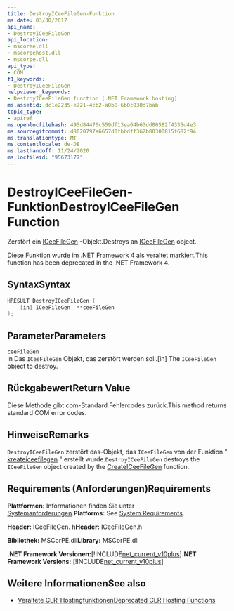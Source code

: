 ```yaml
---
title: DestroyICeeFileGen-Funktion
ms.date: 03/30/2017
api_name:
- DestroyICeeFileGen
api_location:
- mscoree.dll
- mscorpehost.dll
- mscorpe.dll
api_type:
- COM
f1_keywords:
- DestroyICeeFileGen
helpviewer_keywords:
- DestroyICeeFileGen function [.NET Framework hosting]
ms.assetid: dc1e2235-e721-4cb2-a0b8-6b0c030d7bab
topic_type:
- apiref
ms.openlocfilehash: 495d84470c559df13ea64b63dd00582f4335d4e3
ms.sourcegitcommit: d8020797a6657d0fbbdff362b80300815f682f94
ms.translationtype: MT
ms.contentlocale: de-DE
ms.lasthandoff: 11/24/2020
ms.locfileid: "95673177"
---
```

# <a name="destroyiceefilegen-function"></a><span data-ttu-id="4a9af-102">DestroyICeeFileGen-Funktion</span><span class="sxs-lookup"><span data-stu-id="4a9af-102">DestroyICeeFileGen Function</span></span>

<span data-ttu-id="4a9af-103">Zerstört ein [ICeeFileGen](iceefilegen-class.md) -Objekt.</span><span class="sxs-lookup"><span data-stu-id="4a9af-103">Destroys an [ICeeFileGen](iceefilegen-class.md) object.</span></span>  
  
 <span data-ttu-id="4a9af-104">Diese Funktion wurde im .NET Framework 4 als veraltet markiert.</span><span class="sxs-lookup"><span data-stu-id="4a9af-104">This function has been deprecated in the .NET Framework 4.</span></span>  
  
## <a name="syntax"></a><span data-ttu-id="4a9af-105">Syntax</span><span class="sxs-lookup"><span data-stu-id="4a9af-105">Syntax</span></span>  
  
```cpp  
HRESULT DestroyICeeFileGen (  
    [in] ICeeFileGen  **ceeFileGen  
);  
```  
  
## <a name="parameters"></a><span data-ttu-id="4a9af-106">Parameter</span><span class="sxs-lookup"><span data-stu-id="4a9af-106">Parameters</span></span>  

 `ceeFileGen`  
 <span data-ttu-id="4a9af-107">in Das `ICeeFileGen` Objekt, das zerstört werden soll.</span><span class="sxs-lookup"><span data-stu-id="4a9af-107">[in] The `ICeeFileGen` object to destroy.</span></span>  
  
## <a name="return-value"></a><span data-ttu-id="4a9af-108">Rückgabewert</span><span class="sxs-lookup"><span data-stu-id="4a9af-108">Return Value</span></span>  

 <span data-ttu-id="4a9af-109">Diese Methode gibt com-Standard Fehlercodes zurück.</span><span class="sxs-lookup"><span data-stu-id="4a9af-109">This method returns standard COM error codes.</span></span>  
  
## <a name="remarks"></a><span data-ttu-id="4a9af-110">Hinweise</span><span class="sxs-lookup"><span data-stu-id="4a9af-110">Remarks</span></span>  

 <span data-ttu-id="4a9af-111">`DestroyICeeFileGen` zerstört das-Objekt, das `ICeeFileGen` von der Funktion " [kreateiceefilegen](createiceefilegen-function.md) " erstellt wurde.</span><span class="sxs-lookup"><span data-stu-id="4a9af-111">`DestroyICeeFileGen` destroys the `ICeeFileGen` object created by the [CreateICeeFileGen](createiceefilegen-function.md) function.</span></span>  
  
## <a name="requirements"></a><span data-ttu-id="4a9af-112">Requirements (Anforderungen)</span><span class="sxs-lookup"><span data-stu-id="4a9af-112">Requirements</span></span>  

 <span data-ttu-id="4a9af-113">**Plattformen:** Informationen finden Sie unter [Systemanforderungen](../../get-started/system-requirements.md).</span><span class="sxs-lookup"><span data-stu-id="4a9af-113">**Platforms:** See [System Requirements](../../get-started/system-requirements.md).</span></span>  
  
 <span data-ttu-id="4a9af-114">**Header:** ICeeFileGen. h</span><span class="sxs-lookup"><span data-stu-id="4a9af-114">**Header:** ICeeFileGen.h</span></span>  
  
 <span data-ttu-id="4a9af-115">**Bibliothek:** MSCorPE.dll</span><span class="sxs-lookup"><span data-stu-id="4a9af-115">**Library:** MSCorPE.dll</span></span>  
  
 <span data-ttu-id="4a9af-116">**.NET Framework Versionen:**[!INCLUDE[net_current_v10plus](../../../../includes/net-current-v10plus-md.md)]</span><span class="sxs-lookup"><span data-stu-id="4a9af-116">**.NET Framework Versions:** [!INCLUDE[net_current_v10plus](../../../../includes/net-current-v10plus-md.md)]</span></span>  
  
## <a name="see-also"></a><span data-ttu-id="4a9af-117">Weitere Informationen</span><span class="sxs-lookup"><span data-stu-id="4a9af-117">See also</span></span>

- [<span data-ttu-id="4a9af-118">Veraltete CLR-Hostingfunktionen</span><span class="sxs-lookup"><span data-stu-id="4a9af-118">Deprecated CLR Hosting Functions</span></span>](deprecated-clr-hosting-functions.md)
